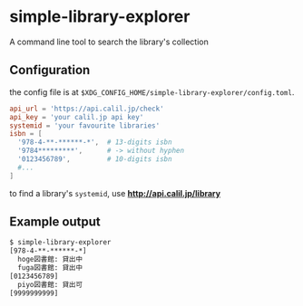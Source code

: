 # simple-library-explorer
A command line tool to search the library's collection

## Configuration

the config file is at `$XDG_CONFIG_HOME/simple-library-explorer/config.toml`.

```toml
api_url = 'https://api.calil.jp/check'
api_key = 'your calil.jp api key'
systemid = 'your favourite libraries'
isbn = [
  '978-4-**-******-*',  # 13-digits isbn
  '9784*********',      # -> without hyphen
  '0123456789',         # 10-digits isbn
  #...
]
```

to find a library's `systemid`, use **http://api.calil.jp/library**

## Example output

```sh
$ simple-library-explorer
[978-4-**-******-*]
  hoge図書館: 貸出中
  fuga図書館: 貸出中
[0123456789]
  piyo図書館: 貸出可
[9999999999]

```
